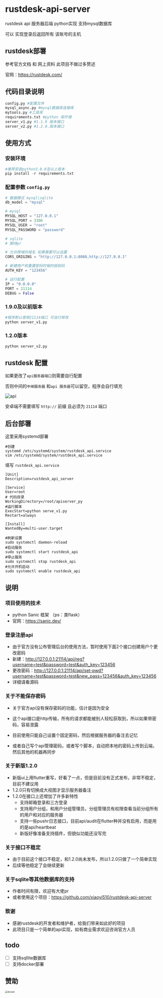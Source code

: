 # rustdesk-api-server
rustdesk api 服务器后端 python实现 支持mysql数据库

可以 实现登录后返回所有 该账号的主机

## rustdesk部署

参考官方文档 和 网上资料 此项目不做过多赘述

官网：https://rustdesk.com/

## 代码目录说明

```python
config.py #配置文件
mysql_async.py #mysql数据库连接库
mytools.py #工具库
requirements.txt #python 库环境
server_v1.py #1.1.9 版本接口
server_v2.py #1.2.0.版本接口
```

## 使用方式

### 安装环境

```python
#推荐安装python3.8.0及以上版本
pip install -r requirements.txt
```

### 配置参数 `config.py`

```python
# 数据模式 mysql|sqlite
db_model = "mysql"

# mysql
MYSQL_HOST = "127.0.0.1"
MYSQL_PORT = 3306
MYSQL_USER = "root"
MYSQL_PASSWORD = "password"

# sqlite
# 期待pr

# 允许跨域的域名 如果需要可以设置
CORS_ORIGINS = "http://127.0.0.1:8080,http://127.0.0.1"

# 新建用户和重置密码时候的授权码
AUTH_KEY = "123456"

# 运行配置
IP = "0.0.0.0"
PORT = 21114
DEBUG = False
```

### 1.9.0及以前版本

```python
#程序默认使用21114端口 可自行修改
python server_v1.py
```

### 1.2.0版本

```python
python server_v2.py
```

## rustdesk 配置

如果更改了`api服务器端口`则需要自行配置

否则中间的`中继服务器` 和`api 服务器`可以留空，程序会自行填充

![api](https://mss.gmyxds.cn/img/rustdesk_api_1.png)

安卓端不需要填写 `http://` 前缀 且必须为 `21114` 端口

## 后台部署

这里采用systemd部署

```shell
#创建
systemd /etc/systemd/system/rustdesk_api.service
vim /etc/systemd/system/rustdesk_api.service
```

填写 `rustdesk_api.service`

```shell
[Unit]
Description=rustdesk_api_server

[Service]
User=root
# 代码目录
WorkingDirectory=/root/apiserver_py
#运行脚本
ExecStart=python serve_v1.py
Restart=always

[Install]
WantedBy=multi-user.target
```

```shell
#刷新设置
sudo systemctl daemon-reload
#启动服务
sudo systemctl start rustdesk_api
#停止服务
sudo systemctl stop rustdesk_api
#允许开机启动
sudo systemctl enable rustdesk_api
```

## 说明

### 项目使用的技术

- python Sanic 框架 （ps：类flask）
- 官网：https://sanic.dev/

### 登录注册api

- 由于官方没有公布管理后台的使用方法，暂时使用下面2个接口创建用户个更改密码
- 新建：http://127.0.0.1:21114/api/reg?username=test&password=test&auth_key=123456
- 更改密码：http://127.0.0.1:21114/api/set-pwd?username=test&password=test&new_pass=123456&auth_key=123456
- 详细请看源码

### 关于不能保存密码

- 关于官方api没有保存密码的功能，估计是因为安全
- 这个api接口是http传输，所有的请求都能被别人轻松获取到，所以如果带密码，容易泄露

- 目前使用只能自己设置个固定密码，然后根据服务器的备注去记忆

- 或者自己写个api管理密码，或者写个脚本，自动把本地的密码上传到云端，然后其他的机器再同步

### 关于新版1.2.0

- 新版ui上用flutter重写，好看了一点，但是目前没有正式发布，非常不稳定，目前不建议用
- 1.2.0只有切换成大视图才显示服务器备注
- 1.2.0在接口上还增加了许多新特性
  - 支持邮箱登录和三方登录
  - 支持用户分组，和用户分组管理员，分组管理员有权限查看当前分组所有的用户和对应的服务器
  - 支持一些pushr日志接口，目前api/audit在flutter种并没有启用，而是用的是api/heartbeat
  - 新版好像准备支持插件，但貌似功能还没写完

### 关于接口不稳定

- 由于目前这个接口不稳定，和1.2.0尚未发布，所以1.2.0只做了一个简单实现
- 后续等他稳定了会继续更新

### 关于sqlite等其他数据库的支持

-  作者时间有限，欢迎有大佬pr
- 或者使用这个项目：https://github.com/xiaoyi510/rustdesk-api-server

### 致谢

- 感谢rustdesk的开发者和维护者，给我们带来如此好的项目
- 此项目只是一个简单的api实现，如有商业需求欢迎咨询官方人员

## todo

- [ ] 支持sqllite数据库
- [ ] 支持docker部署

## 赞助

<img src="https://mss.gmyxds.cn/img/donate.png" alt="donate" style="zoom: 50%;" />
